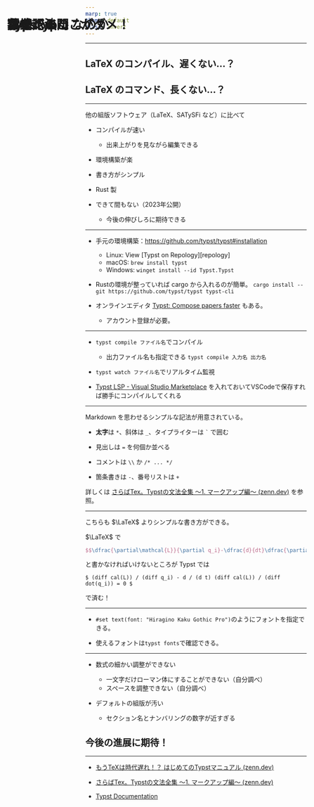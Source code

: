 ```yaml
---
marp: true
theme: default
class: invert
---
```

<style>
section {
  background:linear-gradient(to right, #2c4560, #23453b);
}
h1{
    position: absolute;
    left: 50px; top: 50px;
}
</style>

# Typst 入門

---

## LaTeX のコンパイル、遅くない...？



## LaTeX のコマンド、長くない...？

---



# なぜ Typst なのか


他の組版ソフトウェア（LaTeX、SATySFi など）に比べて

- コンパイルが速い
  - 出来上がりを見ながら編集できる

- 環境構築が楽

- 書き方がシンプル

- Rust 製

- できて間もない（2023年公開）
  - 今後の伸びしろに期待できる

---

# 環境

- 手元の環境構築：https://github.com/typst/typst#installation
  - Linux: View [Typst on Repology][repology]
  - macOS: `brew install typst`
  - Windows: `winget install --id Typst.Typst`

- Rustの環境が整っていれば cargo から入れるのが簡単。
`cargo install --git https://github.com/typst/typst typst-cli`

- オンラインエディタ [Typst: Compose papers faster](https://typst.app/) もある。
  - アカウント登録が必要。

---

# コンパイル

- `typst compile ファイル名`でコンパイル
  - 出力ファイル名も指定できる `typst compile 入力名 出力名`

- `typst watch ファイル名`でリアルタイム監視

- [Typst LSP - Visual Studio Marketplace](https://marketplace.visualstudio.com/items?itemName=nvarner.typst-lsp) を入れておいてVSCodeで保存すれば勝手にコンパイルしてくれる

---

# 主な記法

Markdown を思わせるシンプルな記法が用意されている。

- **太字**は `*`、斜体は `_`、タイプライターは `` ` `` で囲む

- 見出しは `=` を何個か並べる

- コメントは `\\` か `/* ... */`

- 箇条書きは `-`、番号リストは `+`

詳しくは [さらばTex。Typstの文法全集 〜1. マークアップ編〜 (zenn.dev)](https://zenn.dev/yuhi_ut/articles/how2write-typst1#%E6%96%87%E5%AD%97%E4%BF%AE%E9%A3%BE%E4%B8%80%E8%A6%A7) を参照。

---

# 数式

こちらも $\LaTeX$ よりシンプルな書き方ができる。

$\LaTeX$ で
```LaTeX
$$\dfrac{\partial\mathcal{L}}{\partial q_i}-\dfrac{d}{dt}\dfrac{\partial\mathcal{L}}{\partial\dot{q}_i}=0$$
```
と書かなければいけないところが Typst では
```Typst
$ (diff cal(L)) / (diff q_i) - d / (d t) (diff cal(L)) / (diff dot(q_i)) = 0 $
```
で済む！

---

# フォント

- `#set text(font: "Hiragino Kaku Gothic Pro")`のようにフォントを指定できる。


- 使えるフォントは`typst fonts`で確認できる。

---

# Typst のここがダメ！

- 数式の細かい調整ができない
  - 一文字だけローマン体にすることができない（自分調べ）
  - スペースを調整できない（自分調べ）

- デフォルトの組版が汚い
  - セクション名とナンバリングの数字が近すぎる


## 今後の進展に期待！

---


# 参考

- [もうTeXは時代遅れ！？ はじめてのTypstマニュアル (zenn.dev)](https://zenn.dev/yuhi_ut/articles/how2start-typst)

- [さらばTex。Typstの文法全集 〜1. マークアップ編〜 (zenn.dev)](https://zenn.dev/yuhi_ut/articles/how2write-typst1)

- [Typst Documentation](https://typst.app/docs)